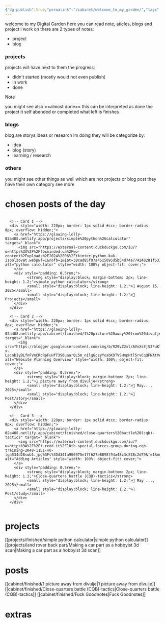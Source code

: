 ```yaml
---
{"dg-publish":true,"permalink":"/cabinet/welcome_to_my_garden/","tags":["gardenEntry"]}
---
```


welcome to my Digital Garden
here you can read note, aticles, blogs and project i work on
there are 2 types of notes:
- project 
- blog
### projects
projects will have next to them the progress:
- didn't started (mostly would not even publish)
- in work 
- done
>[!note]
>you might see also ==almost done== this can be interpreted as done
>the project it self abended or completed what left is finishes

### blogs
blog are storys ideas or research im doing
they will be categorize by:
- idea
- blog (story)
- learning / research
### others
you might see other things as well which are not projects or blog post
they have their own category
see more
# chosen posts of the day
<div style="display: flex; flex-wrap: wrap; gap: 1rem;">
	
	  <!-- Card 1 -->
	  <div style="width: 220px; border: 1px solid #ccc; border-radius: 8px; overflow: hidden;">
	    <a href="https://glowing-lolly-02a408.netlify.app/projects/simple%20python%20calculator" target="_blank">
	      <img src="https://external-content.duckduckgo.com/iu/?u=https%3A%2F%2Ffoxminded.ua%2Fwp-content%2Fuploads%2F2024%2F06%2Ftkinter-python-kak-ispolzovat.webp&f=1&nofb=1&ipt=38cad85f07a4515095d5b54d74a774240281f5319a36b656e45e424c5b120d7f" alt="python calculator" style="width: 100%; object-fit: cover;">
	    </a>
	    <div style="padding: 0.5rem;">
			  <strong style="display:block; margin-bottom: 2px; line-height: 1.2;">simple python calculator</strong>
			  <small style="display:block; line-height: 1.2;">📅 August 15, 2025</small>
			  <small style="display:block; line-height: 1.2;">📂 Projects</small>
		</div>
	  </div>
	
	  <!-- Card 2 -->
	  <div style="width: 220px; border: 1px solid #ccc; border-radius: 8px; overflow: hidden;">
	    <a href="https://glowing-lolly-02a408.netlify.app/cabinet/finished/1%20picture%20away%20from%20divulje" target="_blank">
	      <img src="https://blogger.googleusercontent.com/img/b/R29vZ2xl/AVvXsEjS3FuKlgRNFmYBC-x-LacnbIyBLfnFVmCRcRpFuHfT3S6uaarQL5m_n1lgGczyYoabKDTVSHmpHtl5rvCqQFNAtVo0NUwM0YBZjnrWEM03NML7gYYbvBsKrMfWUiNei7IKyWfub2BReu0/s640/57163_401921500_MiG21UMD.jpg" alt="Website Planning Overview" style="width: 100%; object-fit: cover;">
	    </a>
	    <div style="padding: 0.5rem;">
			  <strong style="display:block; margin-bottom: 2px; line-height: 1.2;">1 picture away from divulje</strong>
			  <small style="display:block; line-height: 1.2;">📅 May..., 2025</small>
			  <small style="display:block; line-height: 1.2;">📂 Post/story</small>
		</div>
	  </div>
	
	  <!-- Card 3 -->
	  <div style="width: 220px; border: 1px solid #ccc; border-radius: 8px; overflow: hidden;">
	    <a href="https://glowing-lolly-02a408.netlify.app/cabinet/finished/close-quarters%20battle%20(cqb)-tactics" target="_blank">
	      <img src="https://external-content.duckduckgo.com/iu/?u=https%3A%2F%2Fi.redd.it%2F10th-special-forces-group-during-cqb-training-2048-1151-v0-lga534d28swb1.jpg%3Fs%3Dd341a906975e17f627e8098f94a48c3c838c2d79&f=1&nofb=1&ipt=c36af6b50216b9569b26253d76ec9138ab5fcec577bf0832d0051f704fc7e4bf" alt="Adding Articles" style="width: 100%; object-fit: cover;">
	    </a>
	    <div style="padding: 0.5rem;">
			  <strong style="display:block; margin-bottom: 2px; line-height: 1.2;">Close-quarters battle (CQB)-tactics</strong>
			  <small style="display:block; line-height: 1.2;">📅 May ..., 2025</small>
			  <small style="display:block; line-height: 1.2;">📂 Post/study</small>
		</div>
	  </div>
</div>

# projects
[[projects/finished/simple python calculator\|simple python calculator]]
[[projects/land rover back part/Making a car part as a hobbyist 3d scan\|Making a car part as a hobbyist 3d scan]]
# posts
[[cabinet/finished/1 picture away from divulje\|1 picture away from divulje]]
[[cabinet/finished/Close-quarters battle (CQB)-tactics\|Close-quarters battle (CQB)-tactics]]
[[cabinet/finished/Fuck Goodnotes\|Fuck Goodnotes]]

# extras